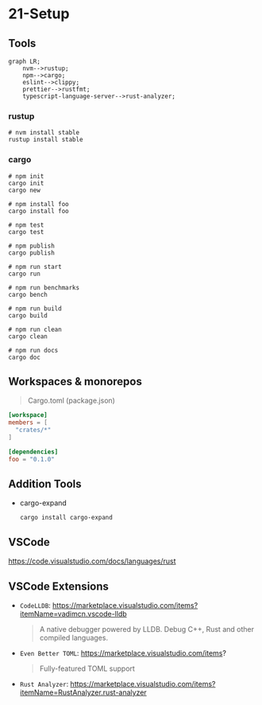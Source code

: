 # 21-Setup

## Tools

```mermaid
graph LR;
    nvm-->rustup;
    npm-->cargo;
    eslint-->clippy;
    prettier-->rustfmt;
    typescript-language-server-->rust-analyzer;
```

### rustup

```shell
# nvm install stable
rustup install stable
```

### cargo

```shell
# npm init
cargo init
cargo new

# npm install foo
cargo install foo

# npm test
cargo test

# npm publish
cargo publish

# npm run start
cargo run

# npm run benchmarks
cargo bench

# npm run build
cargo build

# npm run clean
cargo clean

# npm run docs
cargo doc
```

## Workspaces & monorepos

> Cargo.toml (package.json)

```toml
[workspace]
members = [
  "crates/*"
]

[dependencies]
foo = "0.1.0"
```

## Addition Tools

- cargo-expand
  ```
  cargo install cargo-expand
  ```

## VSCode

https://code.visualstudio.com/docs/languages/rust

## VSCode Extensions

- `CodeLLDB`: https://marketplace.visualstudio.com/items?itemName=vadimcn.vscode-lldb
  > A native debugger powered by LLDB. Debug C++, Rust and other compiled languages.
- `Even Better TOML`: https://marketplace.visualstudio.com/items?
  > Fully-featured TOML support
- `Rust Analyzer`: https://marketplace.visualstudio.com/items?itemName=RustAnalyzer.rust-analyzer
